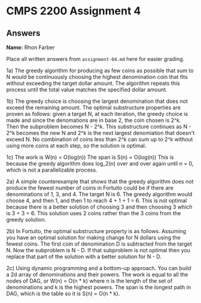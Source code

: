 # CMPS 2200 Assignment 4
## Answers

**Name:** Rhon Farber


Place all written answers from `assignment-04.md` here for easier grading.

1a)
The greedy algorithm for producing as few coins as possible that sum to 
N would be continuously choosing the highest denomination coin that fits without exceeding the target dollar amount. The algorithm repeats this process until the total value matches the specified dollar amount.

1b)
The greedy choice is choosing the largest denomination that does not exceed the remaining amount. The optimal substructure properties are proven as follows: given a target N, at each iteration, the greedy choice is made and since the denomations are in base 2, the coin chosen is 2^k. Then the subproblem becomes N - 2^k. This substructure continues as N - 2^k becomes the new N and 2^k is the next largest denomiation that doesn't exceed N. No combination of coins less than 2^k can sum up to 2^k without using more coins at each step, so the solution is optimal.

1c)
The work is W(n) = O(log(n)) 
The span is S(n) = O(log(n)) 
This is because the greedy algorithm does log_2(n) over and over again until n = 0, which is not a parallelizable process. 

2a)
A simple counterexample that shows that the greedy algorithm does not produce the fewest number of coins in Fortuito could be if there are denominations of 1, 3, and 4. The target N is 6. The greedy algorithm would choose 4, and then 1, and then 1 to reach 4 + 1 + 1 = 6. This is not optimal because there is a better solution of choosing 3 and then choosing 3 which is 3 + 3 = 6. This solution uses 2 coins rather than the 3 coins from the greedy solution. 

2b)
In Fortuito, the optimal substructure property is as follows. Assuming you have an optimal solution for making change for N dollars using the fewest coins. The first coin of denomination D is subtracted from the target N. Now the subproblem is N - D. If that subproblem is not optimal then you replace that part of the solution with a better solution for N - D. 

2c)
Using dynamic programming and a bottom-up approach. You can build a 2d array of denominations and their powers. The work is equal to all the nodes of DAG, or W(n) = O(n * k) where n is the length of the set of denominations and k is the highest powers. The span is the longest path in DAG, which is the table so it is S(n) = O(n * k).
